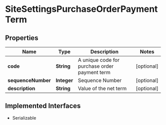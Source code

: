 

# SiteSettingsPurchaseOrderPaymentTerm


## Properties

| Name | Type | Description | Notes |
|------------ | ------------- | ------------- | -------------|
|**code** | **String** | A unique code for purchase order payment term |  [optional] |
|**sequenceNumber** | **Integer** | Sequence Number |  [optional] |
|**description** | **String** | Value of the net term |  [optional] |


## Implemented Interfaces

* Serializable


